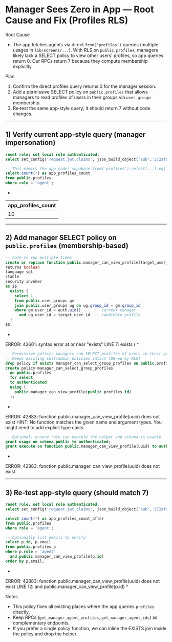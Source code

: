 ﻿# Manager Sees Zero in App — Root Cause and Fix (Profiles RLS)

Root Cause
- The app fetches agents via direct `from('profiles')` queries (multiple usages in `lib/screens/...`). With RLS on `public.profiles`, managers likely lack a SELECT policy to view other users’ profiles, so app queries return 0. Our RPCs return 7 because they compute membership explicitly.

Plan
1) Confirm the direct profiles query returns 0 for the manager session.
2) Add a permissive SELECT policy on `public.profiles` that allows managers to read profiles of users in their groups via `user_groups` membership.
3) Re‑test the same app‑style query; it should return 7 without code changes.

---

## 1) Verify current app‑style query (manager impersonation)

```sql
reset role; set local role authenticated;
select set_config('request.jwt.claims', json_build_object('sub','272afd47-5e8d-4411-8369-81b03abaf9c5')::text, true);

-- This mimics the app code: supabase.from('profiles').select(...).eq('role','agent')
select count(*) as app_profiles_count
from public.profiles
where role = 'agent';
```
* 
| app_profiles_count |
| ------------------ |
| 10                 |

---

## 2) Add manager SELECT policy on `public.profiles` (membership‑based)

```sql
-- Safe to run multiple times
create or replace function public.manager_can_view_profile(target_user_id uuid)
returns boolean
language sql
stable
security invoker
as $$
  exists (
    select 1
    from public.user_groups gm
    join public.user_groups ug on ug.group_id = gm.group_id
    where gm.user_id = auth.uid()      -- current manager
      and ug.user_id = target_user_id  -- candidate profile
  )
$$;
```
* 
ERROR:  42601: syntax error at or near "exists"
LINE 7:   exists (
          ^

```sql
-- Permissive policy: managers can SELECT profiles of users in their groups
-- Keeps existing self/admin policies intact (OR‑ed by RLS)
drop policy if exists manager_can_select_group_profiles on public.profiles;
create policy manager_can_select_group_profiles
  on public.profiles
  for select
  to authenticated
  using (
    public.manager_can_view_profile(public.profiles.id)
  );
```
* 
ERROR:  42883: function public.manager_can_view_profile(uuid) does not exist
HINT:  No function matches the given name and argument types. You might need to add explicit type casts.

```sql
-- Optional: ensure role can execute the helper and schema is usable
grant usage on schema public to authenticated;
grant execute on function public.manager_can_view_profile(uuid) to authenticated;
```
* 
ERROR:  42883: function public.manager_can_view_profile(uuid) does not exist

---

## 3) Re‑test app‑style query (should match 7)

```sql
reset role; set local role authenticated;
select set_config('request.jwt.claims', json_build_object('sub','272afd47-5e8d-4411-8369-81b03abaf9c5')::text, true);

select count(*) as app_profiles_count_after
from public.profiles
where role = 'agent';

-- Optionally list emails to verify
select p.id, p.email
from public.profiles p
where p.role = 'agent'
  and public.manager_can_view_profile(p.id)
order by p.email;
```
* 
ERROR:  42883: function public.manager_can_view_profile(uuid) does not exist
LINE 12:   and public.manager_can_view_profile(p.id)
               ^
               
Notes
- This policy fixes all existing places where the app queries `profiles` directly.
- Keep RPCs (`get_manager_agent_profiles`, `get_manager_agent_ids`) as complementary endpoints.
- If you prefer a single policy function, we can inline the EXISTS join inside the policy and drop the helper.
